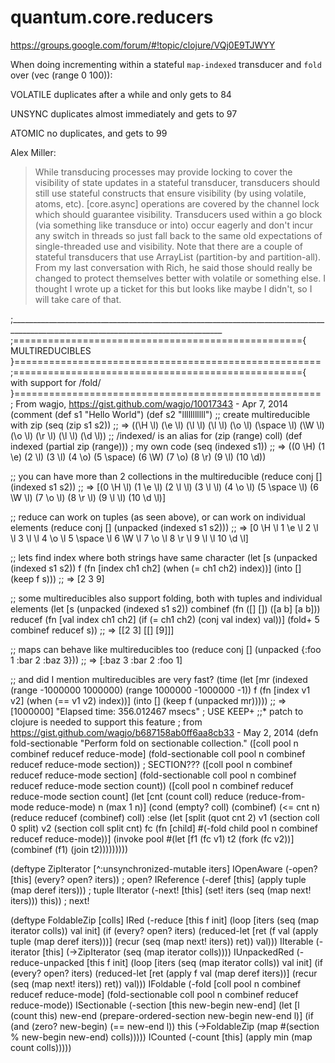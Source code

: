 # quantum.core.reducers

https://groups.google.com/forum/#!topic/clojure/VQj0E9TJWYY


When doing incrementing within a stateful `map-indexed` transducer and `fold` over (vec (range 0 100)):

VOLATILE
duplicates after a while and only gets to 84

UNSYNC
duplicates almost immediately and gets to 97

ATOMIC
no duplicates, and gets to 99

Alex Miller:
> While transducing processes may provide locking to cover the visibility of state updates in a stateful transducer, transducers should still use stateful constructs that ensure visibility (by using volatile, atoms, etc).
> [core.async] operations are covered by the channel lock which should guarantee visibility. Transducers used within a go block (via something like transduce or into) occur eagerly and don't incur any switch in threads so just fall back to the same old expectations of single-threaded use and visibility.
> Note that there are a couple of stateful transducers that use ArrayList (partition-by and partition-all). From my last conversation with Rich, he said those should really be changed to protect themselves better with volatile or something else. I thought I wrote up a ticket for this but looks like maybe I didn't, so I will take care of that.

;___________________________________________________________________________________________________________________________________
;=================================================={      MULTIREDUCIBLES     }=====================================================
;=================================================={  with support for /fold/ }=====================================================
; From wagjo, https://gist.github.com/wagjo/10017343 - Apr 7, 2014
(comment
  (def s1 "Hello World")
  (def s2 "lllllllllll")
  ;; create multireducible with zip
  (seq (zip s1 s2))
  ;; => ((\H \l) (\e \l) (\l \l) (\l \l) (\o \l) (\space \l) (\W \l) (\o \l) (\r \l) (\l \l) (\d \l))
   ;; /indexed/ is an alias for (zip (range) coll)
  (def indexed (partial zip (range))) ; my own code
  (seq (indexed s1))
  ;; => ((0 \H) (1 \e) (2 \l) (3 \l) (4 \o) (5 \space) (6 \W) (7 \o) (8 \r) (9 \l) (10 \d))

  ;; you can have more than 2 collections in the multireducible
  (reduce conj [] (indexed s1 s2))
  ;; => [(0 \H \l) (1 \e \l) (2 \l \l) (3 \l \l) (4 \o \l) (5 \space \l) (6 \W \l) (7 \o \l) (8 \r \l) (9 \l \l) (10 \d \l)]

  ;; reduce can work on tuples (as seen above), or can work on individual elements
  (reduce conj [] (unpacked (indexed s1 s2)))
  ;; => [0 \H \l 1 \e \l 2 \l \l 3 \l \l 4 \o \l 5 \space \l 6 \W \l 7 \o \l 8 \r \l 9 \l \l 10 \d \l]

  ;; lets find index where both strings have same character
  (let [s (unpacked (indexed s1 s2))
        f (fn [index ch1 ch2] (when (= ch1 ch2) index))]
    (into [] (keep f s)))
  ;; => [2 3 9]

  ;; some multireducibles also support folding, both with tuples and individual elements
  (let [s (unpacked (indexed s1 s2))
        combinef (fn ([] []) ([a b] [a b]))
        reducef (fn [val index ch1 ch2] (if (= ch1 ch2) (conj val index) val))]
    (fold+ 5 combinef reducef s))
  ;; => [[2 3] [[] [9]]]

  ;; maps can behave like multireducibles too
  (reduce conj [] (unpacked {:foo 1 :bar 2 :baz 3}))
  ;; => [:baz 3 :bar 2 :foo 1]

  ;; and did I mention multireducibles are very fast?
  (time (let [mr (indexed (range -1000000 1000000)
                          (range 1000000 -1000000 -1))
              f (fn [index v1 v2] (when (== v1 v2) index))]
          (into [] (keep f (unpacked mr))))) ;; => [1000000] "Elapsed time: 356.012467 msecs" ; USE KEEP+
   ;;* patch to clojure is needed to support this feature
  ; from https://gist.github.com/wagjo/b687158ab0ff6aa8cb33 -  May 2, 2014
  (defn fold-sectionable
    "Perform fold on sectionable collection."
    ([coll pool n combinef reducef reduce-mode]
       (fold-sectionable coll pool n combinef reducef
                         reduce-mode section)) ; SECTION???
    ([coll pool n combinef reducef reduce-mode section]
       (fold-sectionable coll pool n combinef reducef
                         reduce-mode section count))
    ([coll pool n combinef reducef reduce-mode section count]
       (let [cnt    (count coll)
             reduce (reduce-from-mode reduce-mode)
             n (max 1 n)]
         (cond
          (empty? coll) (combinef)
          (<= cnt n) (reduce reducef (combinef) coll)
          :else
          (let [split (quot cnt 2)
                v1 (section coll 0 split)
                v2 (section coll split cnt)
                fc (fn [child]
                     #(-fold child pool n combinef reducef
                             reduce-mode))]
            (invoke pool
                    #(let [f1 (fc v1)
                           t2 (fork (fc v2))]
                       (combinef (f1) (join t2)))))))))

  (deftype ZipIterator [^:unsynchronized-mutable iters]
    IOpenAware
    (-open? [this] (every? open? iters)) ; open?
    IReference
    (-deref [this] (apply tuple (map deref iters))) ; tuple
    IIterator
    (-next! [this] (set! iters (seq (map next! iters))) this)) ; next!

  (deftype FoldableZip [colls]
    IRed
    (-reduce [this f init]
      (loop [iters (seq (map iterator colls))
             val init]
        (if (every? open? iters)
          (reduced-let [ret (f val (apply tuple (map deref iters)))]
            (recur (seq (map next! iters)) ret))
          val)))
    IIterable
    (-iterator [this]
      (->ZipIterator (seq (map iterator colls))))
    IUnpackedRed
    (-reduce-unpacked [this f init]
      (loop [iters (seq (map iterator colls))
             val init]
        (if (every? open? iters)
          (reduced-let [ret (apply f val (map deref iters))]
            (recur (seq (map next! iters)) ret))
          val)))
    IFoldable
    (-fold [coll pool n combinef reducef reduce-mode]
      (fold-sectionable coll pool n combinef reducef reduce-mode))
    ISectionable
    (-section [this new-begin new-end]
      (let [l (count this)
            new-end (prepare-ordered-section new-begin new-end l)]
        (if (and (zero? new-begin) (== new-end l))
          this
          (->FoldableZip (map #(section % new-begin new-end) colls)))))
    ICounted
    (-count [this] (apply min (map count colls)))))
